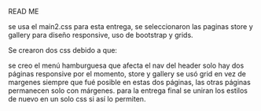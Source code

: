 READ ME

se usa el main2.css para esta entrega, se seleccionaron las paginas store y gallery para diseño responsive, uso de bootstrap y grids.

Se crearon dos css debido a que: 

se creo el menú hamburguesa que afecta el nav del header
solo hay dos páginas responsive por el momento, store y gallery
se usó grid en vez de margenes siempre que fué posible en estas dos páginas, las otras páginas permanecen solo con márgenes.
para la entrega final se uniran los estilos de nuevo en un solo css si así lo permiten.
     